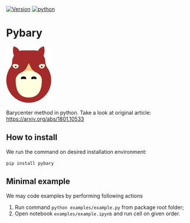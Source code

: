 [![Version](https://img.shields.io/pypi/v/pybary.svg)](https://pypi.python.org/pypi/pybary)
[![python](https://img.shields.io/pypi/pyversions/pybary.svg)](https://pypi.org/project/pybary/)

Pybary
========

![A sniffer optimizer](https://github.com/asmove/pybary/blob/main/images/pybary-tiny.png?raw=true)

Barycenter method in python. Take a look at original article: https://arxiv.org/abs/1801.10533

How to install
----------------

We run the command on desired installation environment:

``` {.bash}
pip install pybary
```

Minimal example
----------------

We may code examples by performing following actions 

1. Run command `python examples/example.py` from package root folder;
2. Open notebook `examples/example.ipynb` and run cell on given order.
